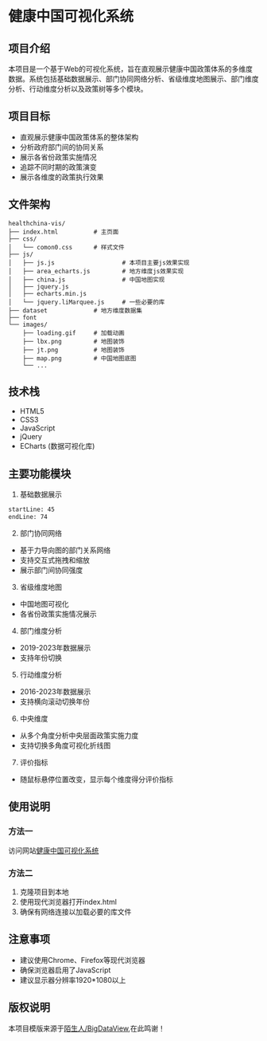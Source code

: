 # 健康中国可视化系统

## 项目介绍
本项目是一个基于Web的可视化系统，旨在直观展示健康中国政策体系的多维度数据。系统包括基础数据展示、部门协同网络分析、省级维度地图展示、部门维度分析、行动维度分析以及政策树等多个模块。

## 项目目标
- 直观展示健康中国政策体系的整体架构
- 分析政府部门间的协同关系
- 展示各省份政策实施情况
- 追踪不同时期的政策演变
- 展示各维度的政策执行效果

## 文件架构
```
healthchina-vis/
├── index.html          # 主页面
├── css/
│   └── comon0.css      # 样式文件
├── js/
│   ├── js.js                   # 本项目主要js效果实现
│   ├── area_echarts.js         # 地方维度js效果实现
│   ├── china.js                # 中国地图实现
│   ├── jquery.js       
│   ├── echarts.min.js       
│   └── jquery.liMarquee.js     # 一些必要的库
├── dataset             # 地方维度数据集
├── font            
└── images/
    ├── loading.gif     # 加载动画
    ├── lbx.png         # 地图装饰
    ├── jt.png          # 地图装饰
    ├── map.png         # 中国地图底图
    └── ...       
```

## 技术栈
- HTML5
- CSS3
- JavaScript
- jQuery
- ECharts (数据可视化库)

## 主要功能模块
1. 基础数据展示
```html:index.html
startLine: 45
endLine: 74
```

2. 部门协同网络
- 基于力导向图的部门关系网络
- 支持交互式拖拽和缩放
- 展示部门间协同强度

3. 省级维度地图
- 中国地图可视化
- 各省份政策实施情况展示

4. 部门维度分析
- 2019-2023年数据展示
- 支持年份切换

5. 行动维度分析
- 2016-2023年数据展示
- 支持横向滚动切换年份

6. 中央维度
- 从多个角度分析中央层面政策实施力度
- 支持切换多角度可视化折线图
 
7. 评价指标 
- 随鼠标悬停位置改变，显示每个维度得分评价指标

## 使用说明

### 方法一
访问网站[健康中国可视化系统]()

### 方法二
1. 克隆项目到本地
2. 使用现代浏览器打开index.html
3. 确保有网络连接以加载必要的库文件

## 注意事项
- 建议使用Chrome、Firefox等现代浏览器
- 确保浏览器启用了JavaScript
- 建议显示器分辨率1920*1080以上

## 版权说明
本项目模版来源于[陌生人/BigDataView](https://gitee.com/iGaoWei/big-data-view),在此鸣谢！